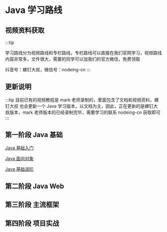# Java 学习路线

## 视频资料获取

:::tip

学习路线分为视频路线和专栏路线，专栏路线可以直接在我们官网学习，视频路线内容非常多，文件很大，需要的同学可以加我们的官方微信，免费领取

抖音号：螺钉大叔，微信号：nodeing-cn
:::

## 更新说明

:::tip
目前已有的视频教程是 mark 老师录制的，里面包含了文档和视频资料，螺钉大叔 也会更新一个 Java 学习版本，以文档为主，因此，正在更新的是螺钉大叔版本，mark 老师版本的已经录制完毕，需要学习的联系 nodeing-cn 获取即可
:::

## 第一阶段 Java 基础

[Java 基础入门](/book/java/java-basic/chapter1/1.html)

[Java 面向对象](/book/java/java-oop/chapter1/1.html)

[Java 基础进阶](/book/java/java-jinjie/chapter1/1.html)

## 第二阶段 Java Web

## 第三阶段 主流框架

## 第四阶段 项目实战
